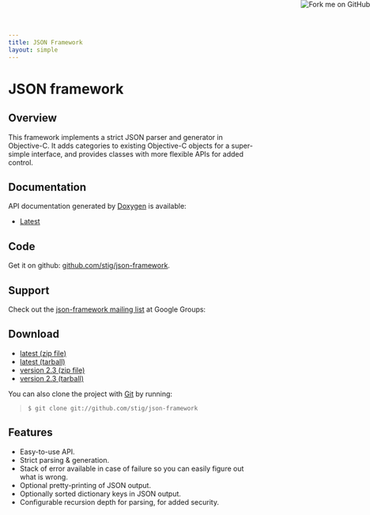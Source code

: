 ```yaml
---
title: JSON Framework
layout: simple
---
```


<a href="http://github.com/stig/json-framework"><img style="position: absolute; top: 0; right: 0; border: 0;" src="http://s3.amazonaws.com/github/ribbons/forkme_right_darkblue_121621.png" alt="Fork me on GitHub" /></a>

# JSON framework

## Overview

This framework implements a strict JSON parser and generator in Objective-C. It adds categories to existing Objective-C objects for a super-simple interface, and provides classes with more flexible APIs for added control.

## Documentation

API documentation generated by [Doxygen](http://www.doxygen.org) is available:

* [Latest](api/)

## Code

Get it on github: [github.com/stig/json-framework](http://github.com/stig/json-framework).

## Support

Check out the [json-framework mailing list](http://groups.google.com/group/json-framework) at Google Groups: 

## Download

* [latest (zip file)](http://github.com/stig/json-framework/zipball/master)
* [latest (tarball)](http://github.com/stig/json-framework/tarball/master)
* [version 2.3 (zip file)](http://github.com/stig/json-framework/zipball/v2.3)
* [version 2.3 (tarball)](http://github.com/stig/json-framework/tarball/v2.3)

You can also clone the project with [Git](http://git-scm.com) by running:
> `$ git clone git://github.com/stig/json-framework`

## Features

* Easy-to-use API.
* Strict parsing & generation.
* Stack of error available in case of failure so you can easily figure out what is wrong.
* Optional pretty-printing of JSON output.
* Optionally sorted dictionary keys in JSON output.
* Configurable recursion depth for parsing, for added security.
